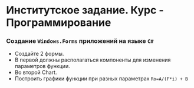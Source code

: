 # Институтское задание. Курс - Программирование  

### Создание `Windows.Forms` приложений на языке `C#`

- Создайте 2 формы.  
- В первой должны располагаться компоненты для изменения параметров функции.  
- Во второй Chart.  
- Построить графики функции при разных параметрах  `Ro=A/(F*i) + B`
